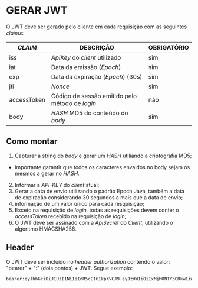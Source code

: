 # GERAR JWT
O JWT deve ser gerado pelo cliente em cada requisição com as seguintes *claims*:

| *CLAIM* | DESCRIÇÃO | OBRIGATÓRIO |
| ----- | --------- | ----------- |
| iss | *ApiKey* do *client* utilizado | sim |
| iat | Data da emissão (*Epoch*) | sim |
| exp | Data da expiração (*Epoch*) (30s) | sim |
| jti | *Nonce* | sim |
| accessToken | Código de sessão emitido pelo método de *login* | não |
| body | *HASH* MD5 do conteúdo do *body* | sim |


## Como montar
1. Capturar a string do *body* e gerar um *HASH* utiliando a criptografia MD5;
* importante garantir que todos os caracteres envaidos no body sejam os mesmos a gerar no *HASH*.
2. Informar a *API-KEY* do *client* atual;
3. Gerar a data de envio utilizando o padrão Epoch Java, também a data de expiração considerando 30 segundos a mais que a data de envio;
4. informação de um valor único para cada resquisição;
5. Exceto na requisição de *login*, todas as requisições devem conter o *accessToken* recebido na requisição de *login*;
6. O JWT deve ser assinado com a *ApiSecret* do *Client*, utilizando o algoritmo HMACSHA256.

## Header
O JWT deve ser incluído no *header* *authorization* contendo o valor: "bearer" + ":" (dois pontos) + JWT. Segue exemplo:

```sh
bearer:eyJhbGciOiJIUzI1NiIsInR5cCI6IkpXVCJ9.eyJzdWIiOiIxMjM0NTY3ODkwIiwibmFtZSI6IkpvaG4gRG9lIiwiaWF0IjoxNTE2MjM5MDIyfQ.SflKxwRJSMeKKF2QT4fwpMeJf36POk6yJV_adQssw5c
```